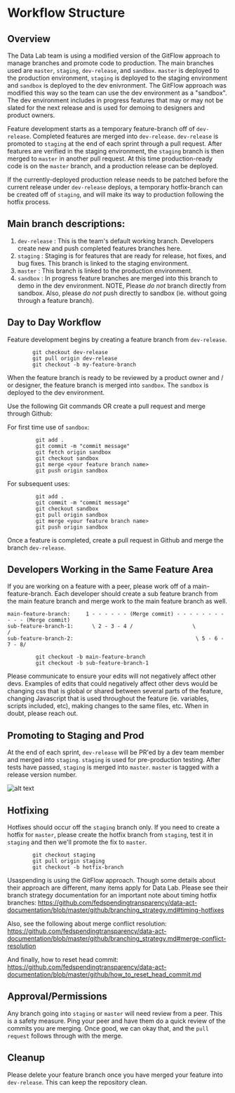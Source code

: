 # Workflow Structure

## Overview

The Data Lab team is using a modified version of the GitFlow approach to manage branches and promote code to production. The main branches used are
`master`, `staging`, `dev-release`, and `sandbox`.  `master` is deployed to the production environment, `staging` is deployed to the staging environment and `sandbox` is deployed to the dev enivronment.
  The GitFlow approach was modified this way so the team can use the dev environment as a "sandbox".  The dev environment includes in progress features that
may or may not be slated for the next release and is used for demoing to designers and product owners.

Feature development starts as a temporary feature-branch off of `dev-release`.  Completed features are merged into `dev-release`. `dev-release` is promoted to
 `staging` at the end of each sprint through a pull request.  After features are verified in the staging environment, the `staging` branch is then merged to `master`
  in another pull request. At this time production-ready code is on the `master` branch, and a production release can be deployed.

If the currently-deployed production release needs to be patched before the current release under `dev-release` deploys,
a temporary hotfix-branch can be created off of `staging`, and will make its way to production following the hotfix process.

## Main branch descriptions:
1) `dev-release` : This is the team's default working branch.  Developers create new and push completed features branches here.
2) `staging` : Staging is for features that are ready for release, hot fixes, and bug fixes. This branch is linked to the staging environment.
3) `master` : This branch is linked to the production environment.
4) `sandbox` : In progress feature branches are merged into this branch to demo in the dev environment.  NOTE, Please *do not* branch directly from sandbox.  Also, please *do not*
push directly to sandbox (ie. without going through a feature branch).


## Day to Day Workflow

Feature development begins by creating a feature branch from `dev-release`.

```
        git checkout dev-release
        git pull origin dev-release
        git checkout -b my-feature-branch
```

When the feature branch is ready to be reviewed by a product owner and / or designer, the feature branch is merged into `sandbox`.  The `sandbox` is deployed to the dev environment.

Use the following Git commands OR create a pull request and merge through Github:

For first time use of `sandbox`:

```
         git add .
         git commit -m "commit message"
         git fetch origin sandbox
         git checkout sandbox
         git merge <your feature branch name>
         git push origin sandbox
```


For subsequent uses:

```
         git add .
         git commit -m "commit message"
         git checkout sandbox
         git pull origin sandbox
         git merge <your feature branch name>
         git push origin sandbox
```

Once a feature is completed, create a pull request in Github and merge the branch `dev-release`.

## Developers Working in the Same Feature Area

If you are working on a feature with a peer, please work off of a main-feature-branch.  Each developer should create a sub feature branch from the main feature branch and merge work to the main feature branch as well.

```
main-feature-branch:     1 - - - - - - (Merge commit) - - - - - - - - - - - (Merge commit)
sub-feature-branch-1:      \ 2 - 3 - 4 /                   \                /
sub-feature-branch-2:                                       \ 5 - 6 - 7 - 8/
```

```
         git checkout -b main-feature-branch
         git checkout -b sub-feature-branch-1

```

Please communicate to ensure your edits will not negatively affect other devs.  Examples of edits that could negatively affect other devs would be changing css that is global or shared between
several parts of the feature, changing Javascript that is used throughout the feature (ie. variables, scripts included, etc), making changes to the same files, etc.  When in doubt, please reach out.



## Promoting to Staging and Prod

At the end of each sprint, `dev-release` will be PR'ed by a dev team member and merged into `staging`. `staging` is used for pre-production testing.  After tests have passed, `staging` is
merged into `master`. `master` is tagged with a release version number.

![alt text](https://github.com/fedspendingtransparency/datalab/blob/feature/DA-3824/documentation/branching.png)

## Hotfixing

Hotfixes should occur off the `staging` branch only.  If you need to create a hotfix for `master`, please create the hotfix branch from `staging`, test it in `staging` and
then we'll promote the fix to `master`.

```
        git checkout staging
        git pull origin staging
        git checkout -b hotfix-branch
```

Usaspending is using the GitFlow approach.  Though some details about their approach are different, many items apply for Data Lab.  Please see their branch strategy documentation for an important note about timing hotfix branches:
<https://github.com/fedspendingtransparency/data-act-documentation/blob/master/github/branching_strategy.md#timing-hotfixes>

Also, see the following about merge conflict resolution:
<https://github.com/fedspendingtransparency/data-act-documentation/blob/master/github/branching_strategy.md#merge-conflict-resolution>

And finally, how to reset head commit:
<https://github.com/fedspendingtransparency/data-act-documentation/blob/master/github/how_to_reset_head_commit.md>

## Approval/Permissions

Any branch going into `staging` or `master` will need review from a peer. This is a safety measure.
Ping your peer and have them do a quick review of the commits you are merging. Once good, we can okay that, and the `pull request` follows through with 
the merge. 

## Cleanup

Please delete your feature branch once you have merged your feature into `dev-release`. This can keep the repository clean.
